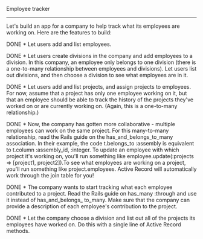 Employee tracker
****************************
Let's build an app for a company to help track what its employees are working on. Here are the features to build:

DONE * Let users add and list employees.

DONE * Let users create divisions in the company and add employees to a division. In this company, an employee only belongs to one division (there is a one-to-many relationship between employees and divisions). Let users list out divisions, and then choose a division to see what employees are in it.

DONE * Let users add and list projects, and assign projects to employees. For now, assume that a project has only one employee working on it, but that an employee should be able to track the history of the projects they've worked on or are currently working on. (Again, this is a one-to-many relationship.)

DONE * Now, the company has gotten more collaborative - multiple employees can work on the same project. For this many-to-many relationship, read the Rails guide on the has_and_belongs_to_many association. In their example, the code t.belongs_to :assembly is equivalent to t.column :assembly_id, :integer. To update an employee with which project it's working on, you'll run something like employee.update(:projects => [project1, project2]).To see what employees are working on a project, you'll run something like project.employees. Active Record will automatically work through the join table for you!

DONE * The company wants to start tracking what each employee contributed to a project. Read the Rails guide on has_many :through and use it instead of has_and_belongs_
to_many. Make sure that the company can provide a description of each employee's contribution to the project.

DONE * Let the company choose a division and list out all of the projects its employees have worked on. Do this with a single line of Active Record methods.
